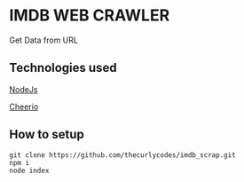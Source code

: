 # IMDB WEB CRAWLER

Get Data from URL


## Technologies used

[NodeJs](https://nodejs.org/en/)

[Cheerio](https://cheerio.js.org/)

## How to setup

```
git clone https://github.com/thecurlycodes/imdb_scrap.git
npm i
node index
```


